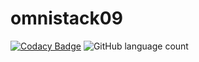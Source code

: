 # omnistack09

[![Codacy Badge](https://api.codacy.com/project/badge/Grade/e7df162bcec14b598a20ab8fdb727ed6)](https://www.codacy.com/manual/AdeilsonESilva/omnistack09?utm_source=github.com&amp;utm_medium=referral&amp;utm_content=AdeilsonESilva/omnistack09&amp;utm_campaign=Badge_Grade)
<img alt="GitHub language count" src="https://img.shields.io/github/languages/count/AdeilsonESilva/omnistack09.svg">
